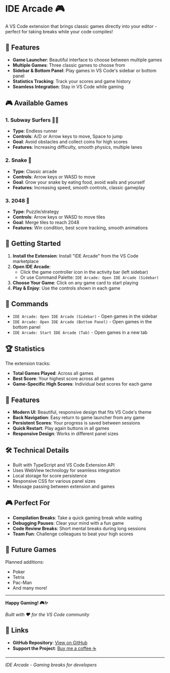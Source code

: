 # IDE Arcade 🎮

A VS Code extension that brings classic games directly into your editor - perfect for taking breaks while your code compiles!

## 🎯 Features

- **Game Launcher**: Beautiful interface to choose between multiple games
- **Multiple Games**: Three classic games to choose from
- **Sidebar & Bottom Panel**: Play games in VS Code's sidebar or bottom panel
- **Statistics Tracking**: Track your scores and game history
- **Seamless Integration**: Stay in VS Code while gaming

## 🎮 Available Games

### 1. Subway Surfers 🏃‍♂️
- **Type**: Endless runner
- **Controls**: A/D or Arrow keys to move, Space to jump
- **Goal**: Avoid obstacles and collect coins for high scores
- **Features**: Increasing difficulty, smooth physics, multiple lanes

### 2. Snake 🐍
- **Type**: Classic arcade
- **Controls**: Arrow keys or WASD to move
- **Goal**: Grow your snake by eating food, avoid walls and yourself
- **Features**: Increasing speed, smooth controls, classic gameplay

### 3. 2048 🔢
- **Type**: Puzzle/strategy
- **Controls**: Arrow keys or WASD to move tiles
- **Goal**: Merge tiles to reach 2048
- **Features**: Win condition, best score tracking, smooth animations

## 🚀 Getting Started

1. **Install the Extension**: Install "IDE Arcade" from the VS Code marketplace
2. **Open IDE Arcade**: 
   - Click the game controller icon in the activity bar (left sidebar)
   - Or use Command Palette: `IDE Arcade: Open IDE Arcade (Sidebar)`
3. **Choose Your Game**: Click on any game card to start playing
4. **Play & Enjoy**: Use the controls shown in each game

## 🎯 Commands

- `IDE Arcade: Open IDE Arcade (Sidebar)` - Open games in the sidebar
- `IDE Arcade: Open IDE Arcade (Bottom Panel)` - Open games in the bottom panel
- `IDE Arcade: Start IDE Arcade (Tab)` - Open games in a new tab

## 🏆 Statistics

The extension tracks:
- **Total Games Played**: Across all games
- **Best Score**: Your highest score across all games
- **Game-Specific High Scores**: Individual best scores for each game

## 🎨 Features

- **Modern UI**: Beautiful, responsive design that fits VS Code's theme
- **Back Navigation**: Easy return to game launcher from any game
- **Persistent Scores**: Your progress is saved between sessions
- **Quick Restart**: Play again buttons in all games
- **Responsive Design**: Works in different panel sizes

## 🛠️ Technical Details

- Built with TypeScript and VS Code Extension API
- Uses WebView technology for seamless integration
- Local storage for score persistence
- Responsive CSS for various panel sizes
- Message passing between extension and games

## 🎮 Perfect For

- **Compilation Breaks**: Take a quick gaming break while waiting
- **Debugging Pauses**: Clear your mind with a fun game
- **Code Review Breaks**: Short mental breaks during long sessions
- **Team Fun**: Challenge colleagues to beat your high scores

## 🔮 Future Games

Planned additions:
- Poker
- Tetris
- Pac-Man
- And many more!

---

**Happy Gaming! 🎮✨**

*Built with ❤️ for the VS Code community*

## 🔗 Links

- **GitHub Repository**: [View on GitHub](https://github.com/AbhishekJariwala/cursorarcade)
- **Support the Project**: [Buy me a coffee ☕](https://buymeacoffee.com/abhijariwala)

---

*IDE Arcade - Gaming breaks for developers*
